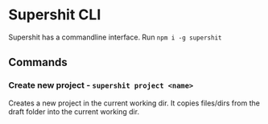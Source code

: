 Supershit CLI
=============

Supershit has a commandline interface. Run `npm i -g supershit`

## Commands

### Create new project - `supershit project <name>`

 Creates a new project in the current working dir. It copies files/dirs from the draft folder into the current working dir.
